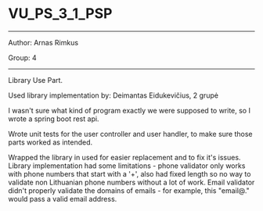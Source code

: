 # VU_PS_3_1_PSP

---
Author: Arnas Rimkus

Group: 4 

---

Library Use Part.

Used library implementation by: Deimantas Eidukevičius, 2 grupė

I wasn't sure what kind of program exactly we were supposed to write, so I wrote a spring boot rest api.

Wrote unit tests for the user controller and user handler, to make sure those parts worked as intended.

Wrapped the library in used for easier replacement and to fix it's issues. Library implementation had some limitations - phone validator only works with phone numbers that start with a '+', also had fixed length so no way to validate non Lithuanian phone numbers without a lot of work. Email validator didn't properly validate the domains of emails - for example, this "email@." would pass a valid email address.

